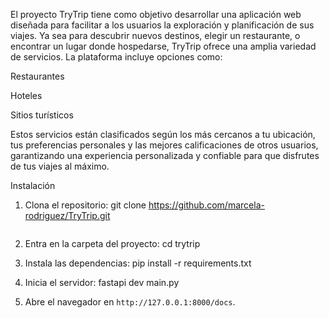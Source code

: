 El proyecto TryTrip tiene como objetivo desarrollar una aplicación web diseñada para facilitar a los usuarios la exploración y planificación de sus viajes. Ya sea para descubrir nuevos destinos, elegir un restaurante, o encontrar un lugar donde hospedarse, TryTrip ofrece una amplia variedad de servicios. La plataforma incluye opciones como:

Restaurantes

Hoteles

Sitios turísticos

Estos servicios están clasificados según los más cercanos a tu ubicación, tus preferencias personales y las mejores calificaciones de otros usuarios, garantizando una experiencia personalizada y confiable para que disfrutes de tus viajes al máximo.

Instalación 
1. Clona el repositorio:
    git clone https://github.com/marcela-rodriguez/TryTrip.git
    ```
2. Entra en la carpeta del proyecto:
    cd trytrip
   

3. Instala las dependencias:
    pip install -r requirements.txt 


4. Inicia el servidor:
    fastapi dev main.py


5. Abre el navegador en `http://127.0.0.1:8000/docs`.



